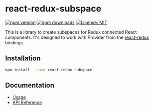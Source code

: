 # react-redux-subspace

[![npm version](https://img.shields.io/npm/v/react-redux-subspace.svg?style=flat-square)](https://www.npmjs.com/package/react-redux-subspace)
[![npm downloads](https://img.shields.io/npm/dm/react-redux-subspace.svg?style=flat-square)](https://www.npmjs.com/package/react-redux-subspace)
[![License: MIT](https://img.shields.io/npm/l/react-redux-subspace.svg?style=flat-square)](/LICENSE.md)

This is a library to create subspaces for Redux connected React components. It's designed to work with Provider from the [react-redux](https://github.com/reactjs/react-redux) bindings.

## Installation

```sh
npm install --save react-redux-subspace
```

## Documentation

* [Usage](/packages/react-redux-subspace/docs/Usage.md)
* [API Reference](/packages/react-redux-subspace/docs/api/README.md)
